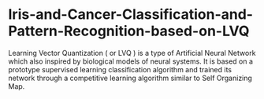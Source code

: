 # Iris-and-Cancer-Classification-and-Pattern-Recognition-based-on-LVQ
Learning Vector Quantization ( or LVQ ) is a type of Artificial Neural Network which also inspired by biological models of neural systems. It is based on a prototype supervised learning classification algorithm and trained its network through a competitive learning algorithm similar to Self Organizing Map.
